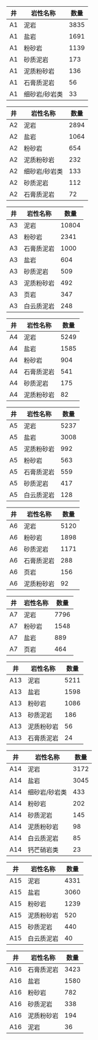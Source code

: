 | 井   | 岩性名称      | 数量 |
| ---- | ------------- | ---- |
| A1   | 泥岩          | 3835 |
| A1   | 盐岩          | 1691 |
| A1   | 粉砂岩        | 1139 |
| A1   | 砂质泥岩      | 173  |
| A1   | 泥质粉砂岩    | 136  |
| A1   | 石膏质泥岩    | 56   |
| A1   | 细砂岩/砂岩类 | 33   |



| 井   | 岩性名称      | 数量 |
| ---- | ------------- | ---- |
| A2   | 泥岩          | 2894 |
| A2   | 盐岩          | 1064 |
| A2   | 粉砂岩        | 654  |
| A2   | 泥质粉砂岩    | 232  |
| A2   | 细砂岩/砂岩类 | 133  |
| A2   | 砂质泥岩      | 112  |
| A2   | 石膏质泥岩    | 72   |



| 井   | 岩性名称   | 数量  |
| ---- | ---------- | ----- |
| A3   | 泥岩       | 10804 |
| A3   | 粉砂岩     | 2341  |
| A3   | 石膏质泥岩 | 1000  |
| A3   | 盐岩       | 604   |
| A3   | 砂质泥岩   | 509   |
| A3   | 泥质粉砂岩 | 492   |
| A3   | 页岩       | 347   |
| A3   | 白云质泥岩 | 248   |



| 井   | 岩性名称   | 数量 |
| ---- | ---------- | ---- |
| A4   | 泥岩       | 5249 |
| A4   | 盐岩       | 1585 |
| A4   | 粉砂岩     | 904  |
| A4   | 石膏质泥岩 | 541  |
| A4   | 砂质泥岩   | 175  |
| A4   | 泥质粉砂岩 | 82   |



| 井   | 岩性名称   | 数量 |
| ---- | ---------- | ---- |
| A5   | 泥岩       | 5237 |
| A5   | 盐岩       | 3008 |
| A5   | 泥质粉砂岩 | 992  |
| A5   | 粉砂岩     | 563  |
| A5   | 石膏质泥岩 | 559  |
| A5   | 砂质泥岩   | 417  |
| A5   | 白云质泥岩 | 128  |



| 井   | 岩性名称   | 数量 |
| ---- | ---------- | ---- |
| A6   | 泥岩       | 5120 |
| A6   | 粉砂岩     | 1898 |
| A6   | 砂质泥岩   | 1171 |
| A6   | 石膏质泥岩 | 288  |
| A6   | 页岩       | 156  |
| A6   | 泥质粉砂岩 | 92   |



| 井   | 岩性名称 | 数量 |
| ---- | -------- | ---- |
| A7   | 泥岩     | 7796 |
| A7   | 粉砂岩   | 1548 |
| A7   | 盐岩     | 889  |
| A7   | 页岩     | 464  |



| 井   | 岩性名称   | 数量 |
| ---- | ---------- | ---- |
| A13  | 泥岩       | 5211 |
| A13  | 盐岩       | 1598 |
| A13  | 粉砂岩     | 1086 |
| A13  | 砂质泥岩   | 186  |
| A13  | 泥质粉砂岩 | 56   |
| A13  | 石膏质泥岩 | 24   |



| 井   | 岩性名称      | 数量 |
| ---- | ------------- | ---- |
| A14  | 泥岩          | 3172 |
| A14  | 盐岩          | 3045 |
| A14  | 细砂岩/砂岩类 | 433  |
| A14  | 粉砂岩        | 202  |
| A14  | 砂质泥岩      | 145  |
| A14  | 泥质粉砂岩    | 98   |
| A14  | 白云质泥岩    | 85   |
| A14  | 钙芒硝岩类    | 23   |



| 井   | 岩性名称   | 数量 |
| ---- | ---------- | ---- |
| A15  | 泥岩       | 4331 |
| A15  | 盐岩       | 3060 |
| A15  | 粉砂岩     | 1239 |
| A15  | 泥质粉砂岩 | 520  |
| A15  | 砂质泥岩   | 440  |
| A15  | 白云质泥岩 | 40   |



| 井   | 岩性名称   | 数量 |
| ---- | ---------- | ---- |
| A16  | 石膏质泥岩 | 3423 |
| A16  | 盐岩       | 1580 |
| A16  | 粉砂岩     | 782  |
| A16  | 砂质泥岩   | 338  |
| A16  | 泥质粉砂岩 | 194  |
| A16  | 泥岩       | 36   |
